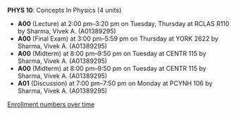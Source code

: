**PHYS 10**: Concepts In Physics (4 units)

- **A00** (Lecture) at 2:00 pm–3:20 pm on Tuesday, Thursday at RCLAS R110 by Sharma, Vivek A. (A01389295)
- **A00** (Final Exam) at 3:00 pm–5:59 pm on Thursday at YORK 2622 by Sharma, Vivek A. (A01389295)
- **A00** (Midterm) at 8:00 pm–9:50 pm on Tuesday at CENTR 115 by Sharma, Vivek A. (A01389295)
- **A00** (Midterm) at 8:00 pm–9:50 pm on Tuesday at CENTR 115 by Sharma, Vivek A. (A01389295)
- **A01** (Discussion) at 7:00 pm–7:50 pm on Monday at PCYNH 106 by Sharma, Vivek A. (A01389295)

[Enrollment numbers over time](./PHYS10.tsv)
